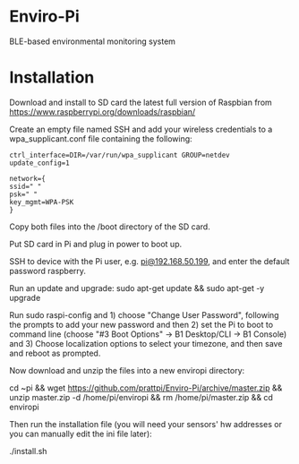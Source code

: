 # Enviro-Pi
BLE-based environmental monitoring system

# Installation

Download and install to SD card the latest full version of Raspbian from https://www.raspberrypi.org/downloads/raspbian/

Create an empty file named SSH and add your wireless credentials to a wpa_supplicant.conf file containing the following:

	ctrl_interface=DIR=/var/run/wpa_supplicant GROUP=netdev
	update_config=1

	network={
	ssid=" "
	psk=" "
	key_mgmt=WPA-PSK
	}

Copy both files into the /boot directory of the SD card.

Put SD card in Pi and plug in power to boot up.

SSH to device with the Pi user, e.g. pi@192.168.50.199, and enter the default password raspberry.

Run an update and upgrade: sudo apt-get update && sudo apt-get -y upgrade  

Run sudo raspi-config and 1) choose "Change User Password", following the prompts to add your new password and then 2) set the Pi to boot to command line (choose "#3 Boot Options" -> B1 Desktop/CLI -> B1 Console) and 3) Choose localization options to select your timezone, and then save and reboot as prompted.

Now download and unzip the files into a new enviropi directory:

  cd ~pi && wget https://github.com/prattpi/Enviro-Pi/archive/master.zip && unzip master.zip -d /home/pi/enviropi && rm /home/pi/master.zip && cd enviropi

Then run the installation file (you will need your sensors' hw addresses or you can manually edit the ini file later):

  ./install.sh 

